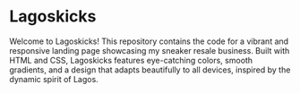 # Lagoskicks
Welcome to Lagoskicks! This repository contains the code for a vibrant and responsive landing page showcasing my sneaker resale business. Built with HTML and CSS, Lagoskicks features eye-catching colors, smooth gradients, and a design that adapts beautifully to all devices, inspired by the dynamic spirit of Lagos.
